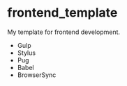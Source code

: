 # frontend_template
My template for frontend development.

 - Gulp
 - Stylus
 - Pug
 - Babel
 - BrowserSync
